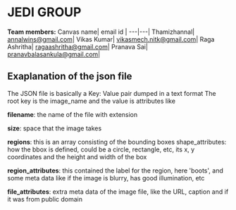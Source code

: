 # JEDI GROUP

**Team members:**
Canvas name| email id |
---|---|
Thamizhannal| annalwins@gmail.com|
Vikas Kumar| vikasmech.nitk@gmail.com|
Raga Ashritha| ragaashritha@gmail.com|
Pranava Sai| pranavbalasankula@gmail.com|

## Exaplanation of the json file ##

The JSON file is basically a Key: Value pair dumped in a text format
The root key is the image_name and the value is attributes like 


**filename**: the name of the file with extension

**size**: space that the image takes

**regions**: this is an array consisting of the bounding boxes
shape_attributes: how the bbox is defined, could be a circle, rectangle, etc, its x, y coordinates and the height and width of the box

**region_attributes**: this contained the label for the region, here 'boots', and some meta data like if the image is blurry, has good illumination, etc

**file_attributes**: extra meta data of the image file, like the URL, caption and if it was from public domain

